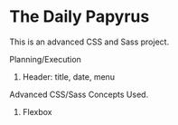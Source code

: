 # The Daily Papyrus

This is an advanced CSS and Sass project.

Planning/Execution
1. Header: title, date, menu

Advanced CSS/Sass Concepts Used.
1. Flexbox
